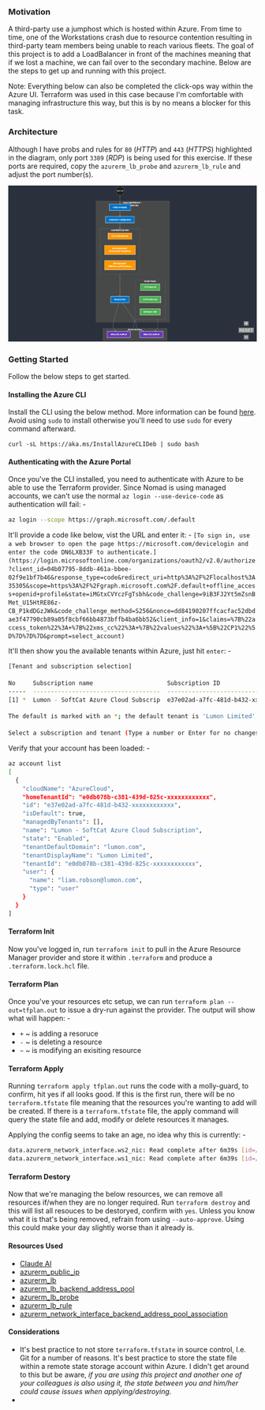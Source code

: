 ### Motivation

A third-party use a jumphost which is hosted within Azure.  From time to time, one of the Workstations crash due to resource contention resulting in third-party team members being unable to reach various fleets.  The goal of this project is to add a LoadBalancer in front of the machines meaning that if we lost a machine, we can fail over to the secondary machine.  Below are the steps to get up and running with this project.

Note:  Everything below can also be completed the click-ops way within the Azure UI.  Terraform was used in this case because I'm comfortable with managing infrastructure this way, but this is by no means a blocker for this task.

### Architecture

Although I have probs and rules for `80` (_HTTP_) and `443` (_HTTPS_) highlighted in the diagram, only port `3389` (_RDP_) is being used for this exercise.  If these ports are required, copy the `azurerm_lb_probe` and `azurerm_lb_rule` and adjust the port number(s).

![LoadBalancer Diagram](images/mermaid-diagram-2025-02-16-095857.png)

### Getting Started

Follow the below steps to get started.

####  Installing the Azure CLI

Install the CLI using the below method.  More information can be found [here](https://learn.microsoft.com/en-us/cli/azure/install-azure-cli-linux?pivots=apt#install-azure-cli).  Avoid using `sudo` to install otherwise you'll need to use `sudo` for every command afterward.

```
curl -sL https://aka.ms/InstallAzureCLIDeb | sudo bash
```

#### Authenticating with the Azure Portal

Once you've the CLI installed, you need to authenticate with Azure to be able to use the Terraform provider.  Since Nomad is using managed accounts, we can't use the normal `az login --use-device-code` as authentication will fail: -

```bash
az login --scope https://graph.microsoft.com/.default
```

It'll provide a code like below, vist the URL and enter it: -
`[To sign in, use a web browser to open the page https://microsoft.com/devicelogin and enter the code DN6LXB33F to authenticate.](https://login.microsoftonline.com/organizations/oauth2/v2.0/authorize?client_id=04b07795-8ddb-461a-bbee-02f9e1bf7b46&response_type=code&redirect_uri=http%3A%2F%2Flocalhost%3A35305&scope=https%3A%2F%2Fgraph.microsoft.com%2F.default+offline_access+openid+profile&state=iMGtxCVYczFgTsbh&code_challenge=9iB3FJ2Yt5mZsnBMet_U15HtRE86z-CB_P1kdDGzJWk&code_challenge_method=S256&nonce=dd84190207ffcacfac52dbdae3f47790cb89a05f8cbf66bb4873bffb4ba6bb52&client_info=1&claims=%7B%22access_token%22%3A+%7B%22xms_cc%22%3A+%7B%22values%22%3A+%5B%22CP1%22%5D%7D%7D%7D&prompt=select_account)`

It'll then show you the available tenants within Azure, just hit `enter`: -

```bash
[Tenant and subscription selection]

No     Subscription name                     Subscription ID                       Tenant
-----  ------------------------------------  ------------------------------------  ---------------------
[1] *  Lumon - SoftCat Azure Cloud Subscrip  e37e02ad-a7fc-481d-b432-xxxxxxxxxxxx  Lumon Limited

The default is marked with an *; the default tenant is 'Lumon Limited' and subscription is 'Lumon - SoftCat Azure Cloud Subscription' (e37e02ad-a7fc-481d-b432-1931018a80b2).

Select a subscription and tenant (Type a number or Enter for no changes):
```

Verify that your account has been loaded: -

```bash
az account list
[
  {
    "cloudName": "AzureCloud",
    "homeTenantId": "e0db078b-c381-439d-825c-xxxxxxxxxxxx",
    "id": "e37e02ad-a7fc-481d-b432-xxxxxxxxxxxx",
    "isDefault": true,
    "managedByTenants": [],
    "name": "Lumon - SoftCat Azure Cloud Subscription",
    "state": "Enabled",
    "tenantDefaultDomain": "lumon.com",
    "tenantDisplayName": "Lumon Limited",
    "tenantId": "e0db078b-c381-439d-825c-xxxxxxxxxxxx",
    "user": {
      "name": "liam.robson@lumon.com",
      "type": "user"
    }
  }
]
```
#### Terraform Init

Now you've logged in, run `terraform init` to pull in the Azure Resource Manager provider and store it within `.terraform` and produce a `.terraform.lock.hcl` file.

#### Terraform Plan

Once you've your resources etc setup, we can run `terraform plan --out=tfplan.out` to issue a dry-run against the provider.  The output will show what will happen: -
  - `+` ~ is adding a resoruce
  - `-` ~ is deleting a resource
  - `~` ~ is modifying an exisiting resource

#### Terraform Apply

Running `terraform apply tfplan.out` runs the code with a molly-guard, to confirm, hit yes if all looks good.  If this is the first run, there will be no `terraform.tfstate` file meaning that the resources you're wanting to add will be created.  If there is a `terraform.tfstate` file, the apply command will query the state file and add, modify or delete resources it manages.

Applying the config seems to take an age, no idea why this is currently: -

```bash
data.azurerm_network_interface.ws2_nic: Read complete after 6m39s [id=/subscriptions/e37e02ad-a7fc-481d-b432-1931018a80b2/resourceGroups/ND-AVD-deployment/providers/Microsoft.Network/networkInterfaces/Workstation-2-nic]
data.azurerm_network_interface.ws1_nic: Read complete after 6m39s [id=/subscriptions/e37e02ad-a7fc-481d-b432-1931018a80b2/resourceGroups/ND-AVD-deployment/providers/Microsoft.Network/networkInterfaces/Workstation-1-nic]
```

#### Terraform Destory

Now that we're managing the below resources, we can remove all resources if/when they are no longer required.  Run `terraform destroy` and this will list all resouces to be destoryed, confirm with `yes`.  Unless you know what it is that's being removed, refrain from using `--auto-approve`.  Using this could make your day slightly worse than it already is.

#### Resources Used

- [Claude AI](https://claude.ai)
- [azurerm_public_ip](https://registry.terraform.io/providers/hashicorp/azurerm/latest/docs/resources/public_ip)
- [azurerm_lb](https://registry.terraform.io/providers/hashicorp/azurerm/latest/docs/resources/lb)
- [azurerm_lb_backend_address_pool](https://registry.terraform.io/providers/hashicorp/azurerm/latest/docs/resources/lb_backend_address_pool)
- [azurerm_lb_probe](https://registry.terraform.io/providers/hashicorp/azurerm/latest/docs/resources/lb_probe.html)
- [azurerm_lb_rule](https://registry.terraform.io/providers/hashicorp/azurerm/latest/docs/resources/lb_rule)
- [azurerm_network_interface_backend_address_pool_association](https://registry.terraform.io/providers/hashicorp/azurerm/latest/docs/resources/network_interface_backend_address_pool_association)

#### Considerations

- It's best practice to not store `terraform.tfstate` in source control, I.e. Git for a number of reasons.  It's best practice to store the state file within a remote state storage account within Azure.  I didn't get around to this but be aware, *if you are using this project and another one of your colleagues is also using it, the state between you and him/her could cause issues when applying/destroying*.
- 